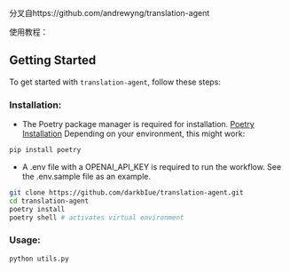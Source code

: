 分叉自https://github.com/andrewyng/translation-agent

使用教程：
## Getting Started

To get started with `translation-agent`, follow these steps:

### Installation:
- The Poetry package manager is required for installation. [Poetry Installation](https://python-poetry.org/docs/#installation) Depending on your environment, this might work:

```bash
pip install poetry
```

- A .env file with a OPENAI_API_KEY is required to run the workflow. See the .env.sample file as an example.
```bash
git clone https://github.com/darkbIue/translation-agent.git
cd translation-agent
poetry install
poetry shell # activates virtual environment
```
### Usage:

```python
python utils.py
```


